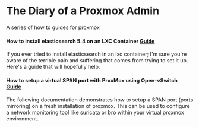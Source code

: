 # The Diary of a Proxmox Admin
A series of how to guides for proxmox

#### How to install elasticsearch 5.4 on an LXC Container [Guide](https://github.com/ucatech/The-Diary-of-a-Proxmox-Admin/blob/master/How%20to%20install%20elasticsearch%205.4%20on%20a%20LXC%20Container)
If you ever tried to install elasticsearch in an lxc container; I'm sure you're aware of the terrible pain and suffering that comes from trying to set it up. Here's a guide that will hopefully help. 

#### How to setup a virtual SPAN port with ProxMox using Open-vSwitch [Guide](https://github.com/ucatech/The-Diary-of-a-Proxmox-Admin/blob/master/OVS-SPAN-PORT)
The following documentation demonstrates how to setup a SPAN port (ports mirroring) on a fresh installation of proxmox. This can be used to configure a network monitoring tool like suricata or bro within your virtual proxmox environment. 
